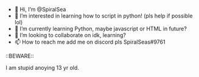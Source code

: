 - 👋 Hi, I’m @SpiralSea
- 👀 I’m interested in learning how to script in python! (pls help if possible lol)
- 🌱 I’m currently learning Python, maybe javascript or HTML in future?
- 💞️ I’m looking to collaborate on idk, learning?
- 📫 How to reach me add me on discord pls SpiralSeas#9761

::BEWARE::

I am stupid anoying 13 yr old.


<!---
SpiralSea/SpiralSea is a ✨ special ✨ repository because its `README.md` (this file) appears on your GitHub profile.
You can click the Preview link to take a look at your changes.
--->
